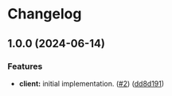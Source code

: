 # Changelog

## 1.0.0 (2024-06-14)


### Features

* **client:** initial implementation. ([#2](https://github.com/matthewhartstonge/iid/issues/2)) ([dd8d191](https://github.com/matthewhartstonge/iid/commit/dd8d191f2dbecc3ea143f402728065fe839098e5))

